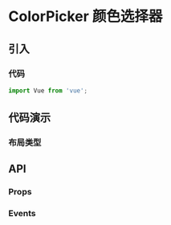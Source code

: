 # ColorPicker 颜色选择器
## 引入
### 代码
```javascript
import Vue from 'vue';

```

## 代码演示
### 布局类型

## API
### Props

### Events
